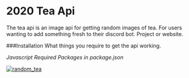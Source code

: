 # 2020 Tea Api

<p>The tea api is an image api for getting random images of <span>tea</span>. For users wanting to add something fresh to their discord bot. Project or website.</p>

###Installation
What things you require to get the api working.

*Javascript*
*Required Packages in package.json*


<a href="#"><img src="https://upload.wikimedia.org/wikipedia/commons/3/37/Nice_Cup_of_Tea.jpg" title="Tea" alt="random_tea"></a>
